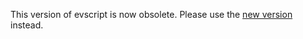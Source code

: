 This version of evscript is now obsolete. Please use the [new version](https://github.com/eievui5/evscript) instead.
